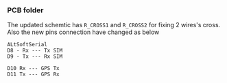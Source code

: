 ### PCB folder

The updated schemtic has `R_CROSS1` and `R_CROSS2` for fixing 2 wires's cross. Also the new pins connection have changed as below

```
ALtSoftSerial
D8 - Rx --- Tx SIM
D9 - Tx --- Rx SIM

D10 Rx --- GPS Tx
D11 Tx --- GPS Rx
```
